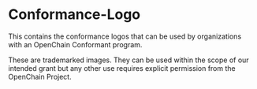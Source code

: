 # Conformance-Logo
This contains the conformance logos that can be used by organizations with an OpenChain Conformant program.

These are trademarked images. They can be used within the scope of our intended grant but any other use requires explicit permission from the OpenChain Project.